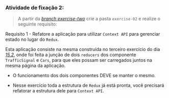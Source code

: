 ###  Atividade de fixação 2:
> A partir da _[branch exercise-two](https://github.com/tryber/exercise-contextAPI-refactoring/tree/exercise-two)_ crie a pasta `exercise-02` e realize o seguinte requisito:

Requisito 1 - Refatore a aplicação para utilizar `Context API` para gerenciar estado no lugar do `Redux`.

Esta aplicação consiste na mesma construída no terceiro exercício do dia _[15.2](https://github.com/guilherme-ac-fernandes/trybe-exercicios/tree/exercicios/17.1/02-front-end/bloco-15-gerenciamento-de-estado-com-redux/dia-02-usando-o-redux-no-react/exercise-03)_,  onde foi feita a junção de dois `reducers` dos componente `TrafficSignal` e `Cars`, para que eles possam ser carregados juntos na mesma página da aplicação.

* O funcionamento dos dois componentes DEVE se manter o mesmo.

* Nesse exercício toda a estrutura de `Redux` já está pronta, você precisará refatorar a estrutura dele para `Context API`.

